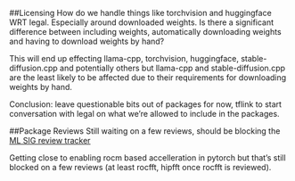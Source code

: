 ##Licensing
How do we handle things like torchvision and huggingface WRT legal. Especially around downloaded weights. Is there a significant difference between including weights, automatically downloading weights and having to download weights by hand?

This will end up effecting llama-cpp, torchvision, huggingface, stable-diffusion.cpp and potentially others but llama-cpp and stable-diffusion.cpp are the least likely to be affected due to their requirements for downloading weights by hand.

Conclusion: leave questionable bits out of packages for now, tflink to start conversation with legal on what we’re allowed to include in the packages.

##Package Reviews
Still waiting on a few reviews, should be blocking the [ML SIG review tracker](https://bugzilla.redhat.com/show_bug.cgi?id=1011110)

Getting close to enabling rocm based accelleration in pytorch but that’s still blocked on a few reviews (at least rocfft, hipfft once rocfft is reviewed).
